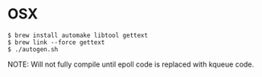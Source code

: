 # OSX

```
$ brew install automake libtool gettext
$ brew link --force gettext
$ ./autogen.sh
```

NOTE: Will not fully compile until epoll code is replaced with kqueue code.
